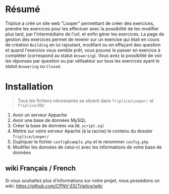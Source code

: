 # Résumé
Triplice a créé un site web "Looper" permettant de créer des exercices, prendre les exercices pour les effectuer avec la possibilité de les modifier plus tard, par l'intermédiaire de l'url, et enfin gérer les exercices.
La page de gestion des exercices permet de revenir sur un exercise qui était en cours de création `Building` en lui rajoutant, modifant ou en effaçant des question et quand l'exercice vous semble prêt, vous pouvez le passer en exercice à compléter (correspond au statut `Answering`).
Vous avez la possibilité de voir les réponses par question ou par utilisateur sur tous les exercices ayant le statut `Answering` ou `Closed`.

# Installation

> Tous les fichiers nécessaires se situent dans `Triplice/Looper/` et `Triplice/DB/`

1. Avoir un serveur Appache
2. Avoir une base de données MySQL
3. Créer la base de données via `DB_script.sql`
4. Mettre sur votre serveur Apache (à la racine) le contenu du dossier `Triplice/Looper/`
5. Dupliquer le fichier `configExample.php` et le renommer `config.php`
6. Modifier les données de celui-ci avec les informations de votre base de données


## wiki Français / French
Si vous souhaitez plus d'informations sur notre projet, nous possèdons un wiki:
https://github.com/CPNV-ES/Triplice/wiki
